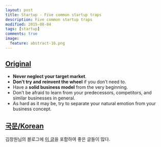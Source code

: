 ```yaml
---
layout: post
title: Startup - Five common startup traps
description: Five common startup traps
modified: 2015-08-04
tags: [startup]
comments: true
image:
  feature: abstract-16.png
---
```


## [Original](http://www.gsb.stanford.edu/insights/yossi-feinberg-avoid-these-five-common-startup-traps)

- **Never neglect your target market**.
- **Don’t try and reinvent the wheel** if you don’t need to.
- Have a **solid business model** from the very beginning.
- Don’t be afraid to learn from your predecessors, competitors, and similar businesses in general.
- As hard as it may be, try to separate your natural emotion from your business concept.

## [국문/Korean](http://www.memoriesreloaded.net/2015/07/5.html)

김창원님의 블로그에 [이 글](http://www.memoriesreloaded.net/2015/07/5.html)을 포함하여 좋은 글들이 많다. 
